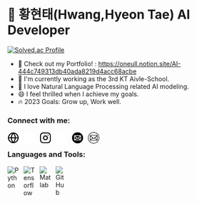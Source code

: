 # 🐥 황현태(Hwang,Hyeon Tae) AI Developer

[![Solved.ac Profile](http://mazassumnida.wtf/api/v2/generate_badge?boj=gusxo3975)](https://solved.ac/gusxo3975)

- 🔭 Check out my Portfolio! : https://oneull.notion.site/AI-444c749313db40ada8219d4acc68acbe
- 🌱 I'm currently working as the 3rd KT Aivle-School.
- 👯 I love Natural Language Processing related AI modeling.
- 😄 I feel thrilled when I achieve my goals.
- 🔥 2023 Goals: Grow up, Work well.


### Connect with me:

[<img align="left" alt="Portfolio" src="./img/globe-light.svg" height="26px" style="padding-right:10px;"/>](https://oneull.notion.site/AI-444c749313db40ada8219d4acc68acbe#gh-light-mode-only)
[<img align="left" alt="Portfolio" src="./img/globe-dark.svg" height="26px" style="padding-right:10px;"/>](https://oneull.notion.site/AI-444c749313db40ada8219d4acc68acbe#gh-dark-mode-only)

[<img align="left" alt="Instagram" src="./img/instagram-light.svg" height="26px" style="padding-right:10px;" />](https://instagram.com/oneul_hyeon#gh-light-mode-only)
[<img align="left" alt="Instagram" src="./img/instagram-dark.svg" height="26px" style="padding-right:10px;" />](https://instagram.com/oneul_hyeon#gh-dark-mode-only)

[<img align="left" alt="Mail" src="./img/email-light.svg" height="26px" style="padding-right:10px;">](mailto:gusxo3975@naver.com#gh-dark-mode-only)
[<img align="left" alt="Mail" src="./img/email-dark.svg" height="26px" style="padding-right:10px;">](mailto:gusxo3975@naver.com#gh-light-mode-only)
<br>

### Languages and Tools:

<img align="left" alt="Python" width="26px" src="https://cdn.jsdelivr.net/gh/devicons/devicon/icons/python/python-original.svg" style="padding-right:10px;" />
<img align="left" alt="Tensorflow" width="26px" src="https://cdn.jsdelivr.net/gh/devicons/devicon/icons/tensorflow/tensorflow-original.svg" style="padding-right:10px;" />
<img align="left" alt="Matlab" width="26px" src="https://cdn.jsdelivr.net/gh/devicons/devicon/icons/matlab/matlab-original.svg" style="padding-right:10px;" />
<img align="left" alt="GitHub" width="26px" src="https://user-images.githubusercontent.com/3369400/139448065-39a229ba-4b06-434b-bc67-616e2ed80c8f.png" style="padding-right:10px;" />
